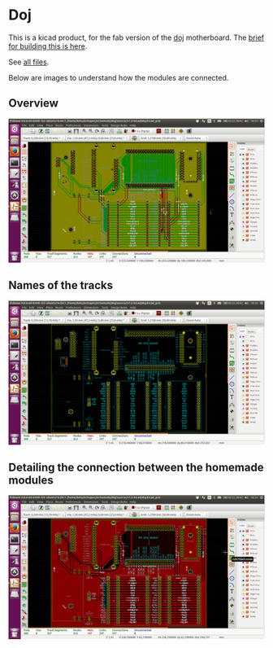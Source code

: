 # Doj 

This is a kicad product, for the fab version of the [doj](/doj/) motherboard. The [brief for building this is here](/doj/old/brief.md).

See [all files](/doj/source/v1.2-kicad/).

Below are images to understand how the modules are connected.


## Overview

![](/doj/source/v1.2-kicad/doj-final.png)

## Names of the tracks

![](/doj/source/v1.2-kicad/doj_names.png)

## Detailing the connection between the homemade modules

![](/doj/source/v1.2-kicad/doj-tracks.png)
